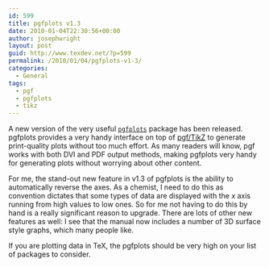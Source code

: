 ```yaml
---
id: 599
title: pgfplots v1.3
date: 2010-01-04T22:30:56+00:00
author: josephwright
layout: post
guid: http://www.texdev.net/?p=599
permalink: /2010/01/04/pgfplots-v1-3/
categories:
  - General
tags:
  - pgf
  - pgfplots
  - tikz
---
```

A new version of the very useful [`pgfplots`](https://ctan.org/pkg/pgfplots) package has been released. pgfplots provides a very handy interface on top of [pgf/TikZ](https://ctan.org/pkg/pgf) to generate print-quality plots without too much effort. As many readers will know, pgf works with both DVI and PDF output methods, making pgfplots very handy for generating plots without worrying about other content.

For me, the stand-out new feature in v1.3 of pgfplots is the ability to automatically reverse the axes. As a chemist, I need to do this as convention dictates that some types of data are displayed with the _x_ axis running from high values to low ones. So for me not having to do this by hand is a really significant reason to upgrade. There are lots of other new features as well: I see that the manual now includes a number of 3D surface style graphs, which many people like.

If you are plotting data in TeX, the pgfplots should be very high on your list of packages to consider.
